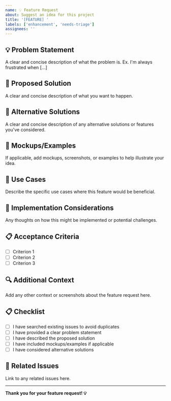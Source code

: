 ```yaml
---
name: 💡 Feature Request
about: Suggest an idea for this project
title: '[FEATURE] '
labels: ['enhancement', 'needs-triage']
assignees: ''
---
```


## 💡 Problem Statement
A clear and concise description of what the problem is. Ex. I'm always frustrated when [...]

## 🎯 Proposed Solution
A clear and concise description of what you want to happen.

## 🔄 Alternative Solutions
A clear and concise description of any alternative solutions or features you've considered.

## 📸 Mockups/Examples
If applicable, add mockups, screenshots, or examples to help illustrate your idea.

## 🎯 Use Cases
Describe the specific use cases where this feature would be beneficial.

## 🔧 Implementation Considerations
Any thoughts on how this might be implemented or potential challenges.

## 📋 Acceptance Criteria
- [ ] Criterion 1
- [ ] Criterion 2
- [ ] Criterion 3

## 🔍 Additional Context
Add any other context or screenshots about the feature request here.

## 📋 Checklist
- [ ] I have searched existing issues to avoid duplicates
- [ ] I have provided a clear problem statement
- [ ] I have described the proposed solution
- [ ] I have included mockups/examples if applicable
- [ ] I have considered alternative solutions

## 🔗 Related Issues
Link to any related issues here.

---

**Thank you for your feature request! 💡**
